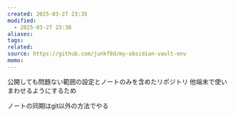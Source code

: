 ```yaml
---
created: 2025-03-27 23:35
modified:
  - 2025-03-27 23:38
aliases: 
tags: 
related: 
source: https://github.com/junkf8d/my-obsidian-vault-env
memo: 
---
```

公開しても問題ない範囲の設定とノートのみを含めたリポジトリ
他端末で使いまわせるようにするため

ノートの同期はgit以外の方法でやる
